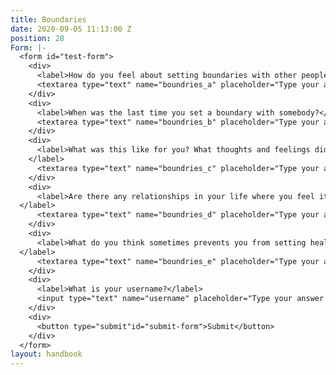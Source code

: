 ```yaml
---
title: Boundaries
date: 2020-09-05 11:13:00 Z
position: 28
Form: |-
  <form id="test-form">
    <div>
      <label>How do you feel about setting boundaries with other people?</label>
      <textarea type="text" name="boundries_a" placeholder="Type your answer here"/></textarea>
    </div>
    <div>
      <label>When was the last time you set a boundary with somebody?</label>
      <textarea type="text" name="boundries_b" placeholder="Type your answer here"/></textarea>
    </div>
    <div>
      <label>What was this like for you? What thoughts and feelings did you notice before and after setting this boundary?
    </label>
      <textarea type="text" name="boundries_c" placeholder="Type your answer here"/></textarea>
    </div>
    <div>
      <label>Are there any relationships in your life where you feel it would be helpful to practice setting boundaries? Who are they with and what might the boundary be?
  </label>
      <textarea type="text" name="boundries_d" placeholder="Type your answer here"/></textarea>
    </div>
    <div>
      <label>What do you think sometimes prevents you from setting healthy boundaries in your relationships?
  </label>
      <textarea type="text" name="boundries_e" placeholder="Type your answer here"/></textarea>
    </div>
    <div>
      <label>What is your username?</label>
      <input type="text" name="username" placeholder="Type your answer here"/></input>
    </div>
    <div>
      <button type="submit"id="submit-form">Submit</button>
    </div>
  </form>
layout: handbook
---
```



